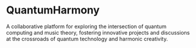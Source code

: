 # QuantumHarmony
A collaborative platform for exploring the intersection of quantum computing and music theory, fostering innovative projects and discussions at the crossroads of quantum technology and harmonic creativity.
